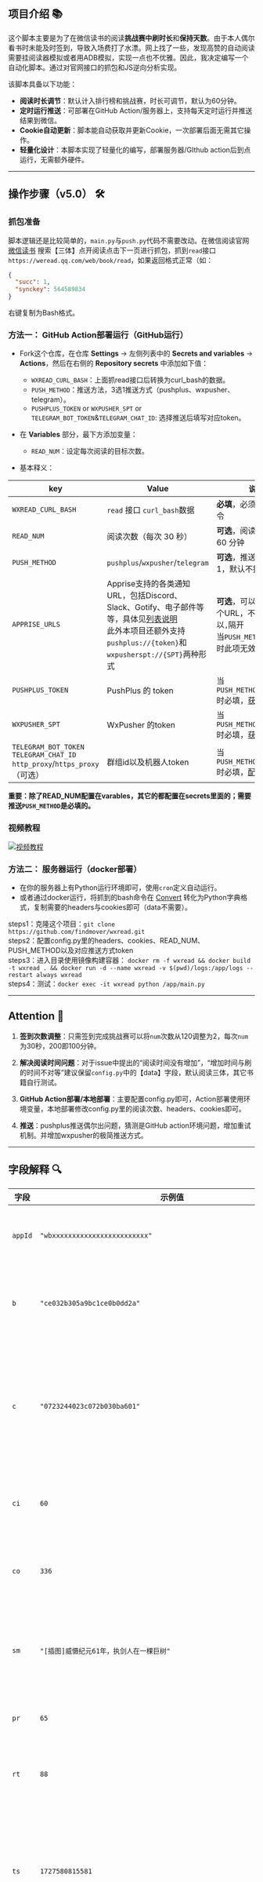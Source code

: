 ## 项目介绍 📚

这个脚本主要是为了在微信读书的阅读**挑战赛中刷时长**和**保持天数**。由于本人偶尔看书时未能及时签到，导致入场费打了水漂。网上找了一些，发现高赞的自动阅读需要挂阅读器模拟或者用ADB模拟，实现一点也不优雅。因此，我决定编写一个自动化脚本。通过对官网接口的抓包和JS逆向分析实现。

该脚本具备以下功能：

- **阅读时长调节**：默认计入排行榜和挑战赛，时长可调节，默认为60分钟。
- **定时运行推送**：可部署在GitHub Action/服务器上，支持每天定时运行并推送结果到微信。
- **Cookie自动更新**：脚本能自动获取并更新Cookie，一次部署后面无需其它操作。
- **轻量化设计**：本脚本实现了轻量化的编写，部署服务器/GIthub action后到点运行，无需额外硬件。

***
## 操作步骤（v5.0） 🛠️

### 抓包准备

脚本逻辑还是比较简单的，`main.py`与`push.py`代码不需要改动。在微信阅读官网 [微信读书](https://weread.qq.com/) 搜索【三体】点开阅读点击下一页进行抓包，抓到`read`接口 `https://weread.qq.com/web/book/read`，如果返回格式正常（如：

```json
{
  "succ": 1,
  "synckey": 564589834
}
```
右键复制为Bash格式。

### 方法一： GitHub Action部署运行（GitHub运行）


- Fork这个仓库，在仓库 **Settings** -> 左侧列表中的 **Secrets and variables** -> **Actions**，然后在右侧的 **Repository secrets** 中添加如下值：
  - `WXREAD_CURL_BASH`：上面抓read接口后转换为curl_bash的数据。
  - `PUSH_METHOD`：推送方法，3选1推送方式（pushplus、wxpusher、telegram）。
  - `PUSHPLUS_TOKEN` or `WXPUSHER_SPT` or `TELEGRAM_BOT_TOKEN`&`TELEGRAM_CHAT_ID`: 选择推送后填写对应token。
  
- 在 **Variables** 部分，最下方添加变量：
  - `READ_NUM`：设定每次阅读的目标次数。


- 基本释义：

| key                        | Value                               | 说明                                                         | 属性      |
| ------------------------- | ---------------------------------- | ------------------------------------------------------------ | --------- |
| `WXREAD_CURL_BASH`         | `read` 接口 `curl_bash`数据 | **必填**，必须提供有效指令                                   | secrets   |
| `READ_NUM`                 | 阅读次数（每次 30 秒）              | **可选**，阅读时长，默认 60 分钟                           | variables |
| `PUSH_METHOD`              | `pushplus`/`wxpusher`/`telegram`    | **可选**，推送方式，3选1，默认不推送                                       |    secrets     |
| `APPRISE_URLS`             | Apprise支持的各类通知URL，包括Discord、Slack、Gotify、电子邮件等等，具体见[列表说明](https://github.com/caronc/apprise?tab=readme-ov-file#supported-notifications) <br> 此外本项目还额外支持`pushplus://{token}`和`wxpusherspt://{SPT}`两种形式 | **可选**，可以同时指定多个URL，不同URL之间以`,`隔开 <br> 当`PUSH_METHOD`不为空时此项无效 | secrets |
| `PUSHPLUS_TOKEN`           | PushPlus 的 token                   | 当 `PUSH_METHOD=pushplus` 时必填，[获取地址](https://www.pushplus.plus/uc.html) | secrets   |
| `WXPUSHER_SPT`             | WxPusher 的token                    | 当 `PUSH_METHOD=wxpusher` 时必填，[获取地址](https://wxpusher.zjiecode.com/docs/#/?id=获取spt) | secrets   |
| `TELEGRAM_BOT_TOKEN`  <br>`TELEGRAM_CHAT_ID`   <br>`http_proxy`/`https_proxy`（可选）| 群组id以及机器人token                 | 当 `PUSH_METHOD=telegram` 时必填，[配置文档](https://www.nodeseek.com/post-22475-1) | secrets   |

**重要：除了READ_NUM配置在varables，其它的都配置在secrets里面的；需要推送`PUSH_METHOD`是必填的。**

### 视频教程

[![视频教程](https://github.com/user-attachments/assets/ec144869-3dbb-40fe-9bc5-f8bf1b5fce3c)](https://www.bilibili.com/video/BV1kJ6gY3En3/ "点击查看视频")


### 方法二： 服务器运行（docker部署）

- 在你的服务器上有Python运行环境即可，使用`cron`定义自动运行。
- 或者通过docker运行，将抓到的bash命令在 [Convert](https://curlconverter.com/python/) 转化为Python字典格式，复制需要的headers与cookies即可（data不需要）。

steps1：克隆这个项目：`git clone https://github.com/findmover/wxread.git`<br>
steps2：配置config.py里的headers、cookies、READ_NUM、PUSH_METHOD以及对应推送方式token<br>
steps3：进入目录使用镜像构建容器：
`docker rm -f wxread && docker build -t wxread . && docker run -d --name wxread -v $(pwd)/logs:/app/logs --restart always wxread`<br>
steps4：测试：`docker exec -it wxread python /app/main.py`

***
## Attention 📢

1. **签到次数调整**：只需签到完成挑战赛可以将`num`次数从120调整为2，每次`num`为30秒，200即100分钟。
   
2. **解决阅读时间问题**：对于issue中提出的“阅读时间没有增加”，“增加时间与刷的时间不对等”建议保留`config.py`中的【data】字段，默认阅读三体，其它书籍自行测试。

3. **GitHub Action部署/本地部署**：主要配置config.py即可，Action部署使用环境变量，本地部署修改config.py里的阅读次数、headers、cookies即可。

4. **推送**：pushplus推送偶尔出问题，猜测是GitHub action环境问题，增加重试机制。并增加wxpusher的极简推送方式。


***
## 字段解释 🔍

| 字段 | 示例值 | 解释 |
| --- | --- | --- |
| `appId` | `"wbxxxxxxxxxxxxxxxxxxxxxxxx"` | 应用的唯一标识符。 |
| `b` | `"ce032b305a9bc1ce0b0dd2a"` | 书籍或章节的唯一标识符。 |
| `c` | `"0723244023c072b030ba601"` | 内容的唯一标识符，可能是页面或具体段落。 |
| `ci` | `60` | 章节或部分的索引。 |
| `co` | `336` | 内容的具体位置或页码。 |
| `sm` | `"[插图]威慑纪元61年，执剑人在一棵巨树"` | 当前阅读的内容描述或摘要。 |
| `pr` | `65` | 页码或段落索引。 |
| `rt` | `88` | 阅读时长或阅读进度。 |
| `ts` | `1727580815581` | 时间戳，表示请求发送的具体时间（毫秒级）。 |
| `rn` | `114` | 随机数或请求编号，用于标识唯一的请求。 |
| `sg` | `"bfdf7de2fe1673546ca079e2f02b79b937901ef789ed5ae16e7b43fb9e22e724"` | 安全签名，用于验证请求的合法性和完整性。 |
| `ct` | `1727580815` | 时间戳，表示请求发送的具体时间（秒级）。 |
| `ps` | `"xxxxxxxxxxxxxxxxxxxxxxxx"` | 用户标识符或会话标识符，用于追踪用户或会话。 |
| `pc` | `"xxxxxxxxxxxxxxxxxxxxxxxx"` | 设备标识符或客户端标识符，用于标识用户的设备或客户端。 |
| `s` | `"fadcb9de"` | 校验和或哈希值，用于验证请求数据的完整性。 |


